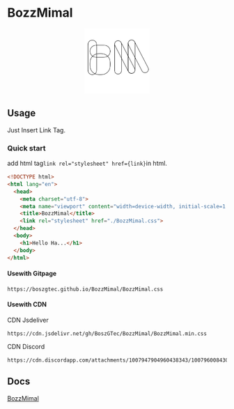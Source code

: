 # BozzMimal
<center> <img src="./image/BozzMimalLogo.png" height="150px" /> </center>

## Usage
Just Insert Link Tag.
### Quick start
add html tag`link rel="stylesheet" href={link}`in html.
```html
<!DOCTYPE html>
<html lang="en">
  <head>
    <meta charset="utf-8">
    <meta name="viewport" content="width=device-width, initial-scale=1.0">
    <title>BozzMimal</title>
    <link rel="stylesheet" href="./BozzMimal.css">
  </head>
  <body>
    <h1>Hello Ha...</h1>
  </body>
</html>
```
#### Usewith Gitpage
```
https://boszgtec.github.io/BozzMimal/BozzMimal.css
```
#### Usewith CDN
CDN Jsdeliver
```
https://cdn.jsdelivr.net/gh/BoszGTec/BozzMimal/BozzMimal.min.css
```
CDN Discord
```
https://cdn.discordapp.com/attachments/1007947904960438343/1007960084304896010/BozzMimal.min.css
```

## Docs
[BozzMimal](https://boszgtec.github.io/BozzMimal/)
